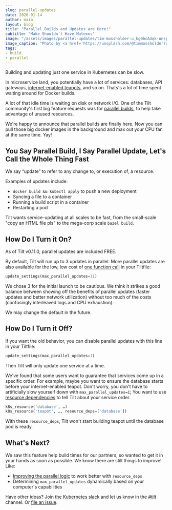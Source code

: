 ```yaml
---
slug: parallel-updates
date: 2020-01-14
author: maia
layout: blog
title: "Parallel Builds and Updates are Here!"
subtitle: "Make Shouldn't Have Mutexes"
image: "/assets/images/parallel-updates/tim-mossholder-u_kg0bcA4qk-unsplash.jpg"
image_caption: "Photo by <a href='https://unsplash.com/@timmossholder?utm_source=unsplash&utm_medium=referral&utm_content=creditCopyText'>Tim Mossholder</a> on <a href='https://unsplash.com/?utm_source=unsplash&utm_medium=referral&utm_content=creditCopyText'>Unsplash</a>"
tags:
- build
- parallel
---
```


Building and updating just one service in Kubernetes can be slow.

In microservice land, you potentially have a lot of services: databases, API
gateways,
[internet-enabled teapots](https://developer.mozilla.org/en-US/docs/Web/HTTP/Status/418),
and so on. Thats's a lot of time spent waiting around for Docker builds.

A lot of that idle time is waiting on disk or network I/O. One of the Tilt
community's first big feature requests was for
[parallel builds](https://github.com/windmilleng/tilt/issues/1438), to help
take advantage of unused resources.

We're happy to announce that parallel builds are finally here. Now you can pull
those big docker images in the background and max out your CPU fan at the same
time. Yay!

## You Say Parallel Build, I Say Parallel Update, Let's Call the Whole Thing Fast

We say “update” to refer to any change to, or execution of, a resource.

Examples of updates include:
- `docker build && kubectl apply` to push a new deployment
- Syncing a file to a container
- Running a build script in a container
- Restarting a pod

Tilt wants service-updating at all scales to be fast, from the small-scale "copy an HTML file pls" to the mega-corp scale `bazel build`.

## How Do I Turn it On?

As of Tilt v0.11.0, parallel updates are included FREE.

By default, Tilt will run up to 3 updates in parallel. More parallel updates are also
available for the low, low cost of [one function call](https://docs.tilt.dev/api.html#api.update_settings) in your Tiltfile:

```python
update_settings(max_parallel_updates=11)
```

We chose 3 for the initial launch to be cautious. We think it strikes a good
balance between showing off the benefits of parallel updates (faster updates and
better network utilization) without too much of the costs (confusingly
interleaved logs and CPU exhaustion).

We may change the default in the future.

## How Do I Turn it Off?

If you want the old behavior, you can disable parallel updates with this line in your Tiltfile:

```python
update_settings(max_parallel_updates=1)
```

Then Tilt will only update one service at a time.

We've found that some users want to guarantee that services come up in a
specific order. For example, maybe you want to ensure the database starts before
your internet-enabled teapot. Don't worry, you don't have to artificially slow yourself down with `max_parallel_updates=1`;
You want to use [resource dependencies](https://docs.tilt.dev/resource_dependencies.html) to
tell Tilt about your service order.

```python
k8s_resource('database', …)
k8s_resource('teapot', …, resource_deps=['database'])
```

With these `resource_deps`, Tilt won't start building teapot until the database pod is ready.

## What's Next?

We saw this feature help build times for our partners, so wanted to get it in
your hands as soon as possible. We know there are still things to improve! Like:

- [Improving the parallel logic](https://github.com/windmilleng/tilt/issues/2770) to work better with `resource_deps`
- Determining `max_parallel_updates` dynamically based on your computer's capabilities

Have other ideas? Join [the Kubernetes slack](http://slack.k8s.io) and
let us know in the [#tilt](https://kubernetes.slack.com/messages/CESBL84MV/)
channel. Or [file an issue](https://github.com/windmilleng/tilt/issues).
